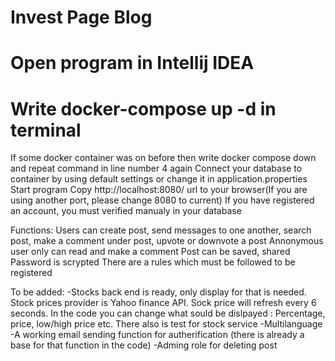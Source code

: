 # Invest Page Blog

# Open program in Intellij IDEA
# Write docker-compose up -d in terminal
If some docker container was on before then write docker compose down and repeat command in line number 4 again
Connect your database to container by using default settings or change it in application.properties
Start program
Copy http://localhost:8080/ url to your browser(If you are using another port, please change 8080 to current)
If you have registered an account, you must verified manualy in your database

Functions:
Users can create post, send messages to one another, search post, make a comment under post, upvote or downvote a post
Annonymous user only can read and make a comment
Post can be saved, shared
Password is scrypted
There are a rules which must be followed to be registered


To be added:
-Stocks back end is ready, only display for that is needed.
      Stock prices provider is Yahoo finance API. Sock price will refresh every 6 seconds. In the code you can change what sould be dislpayed : Percentage, price, low/high price etc.
       There also is test for stock service
-Multilanguage
-A working  email sending function for autherification (there is already a base for that function in the code)
-Adming role for deleting post 
